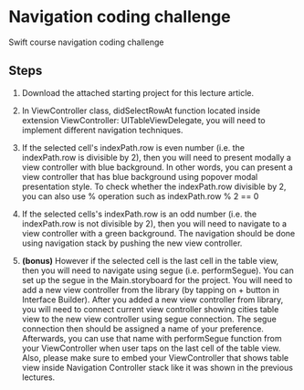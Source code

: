 # Navigation coding challenge

Swift course navigation coding challenge

## Steps

1. Download the attached starting project for this lecture article.

2. In ViewController class, didSelectRowAt function located inside extension ViewController: UITableViewDelegate, you will need to implement different navigation techniques.

3. If the selected cell's indexPath.row is even number (i.e. the indexPath.row is divisible by 2), then you will need to present modally a view controller with blue background. In other words, you can present a view controller that has blue background using popover modal presentation style. To check whether the indexPath.row divisible by 2, you can also use % operation such as indexPath.row % 2 == 0

4. If the selected cells's indexPath.row is an odd number (i.e. the indexPath.row is not divisible by 2), then you will need to navigate to a view controller with a green background. The navigation should be done using navigation stack by pushing the new view controller.

5. **(bonus)** However if the selected cell is the last cell in the table view, then you will need to navigate using segue (i.e. performSegue). You can set up the segue in the Main.storyboard for the project. You will need to add a new view controller from the library (by tapping on + button in Interface Builder). After you added a new view controller from library, you will need to connect current view controller showing cities table view to the new view controller using segue connection. The segue connection then should be assigned a name of your preference. Afterwards, you can use that name with performSegue function from your ViewController when user taps on the last cell of the table view. Also, please make sure to embed your ViewController that shows table view inside Navigation Controller stack like it was shown in the previous lectures.